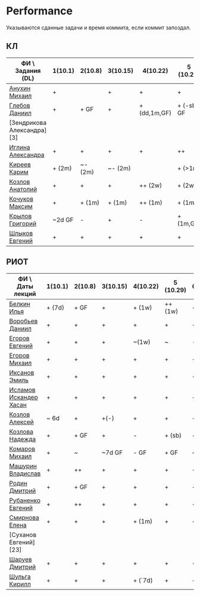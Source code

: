 # Performance

Указываются сданные задачи и время коммита, если коммит запоздал.

## КЛ

| ФИ \ Задания (DL)    | 1(10.1) | 2(10.8) | 3(10.15) | 4(10.22)    | 5 (10.29)  | 6(11.12)  | 7(11.26) | Лекции | Задачи  | 8  | Итог |
| -------------------- | ------- | ------- | -------- | ----------- | ---------- | --------- | -------- | ------ | ------- | -- | ---- |
| [Анухин Михаил][1]   | +       |         | +        | +           | +          | +         |          | 3      | 4.2     | +1 | 8    |
| [Глебов Даниил][2]   | +       | + GF    | +        | +(dd,1m,GF) | + (-sb) GF | +         | +   GF   | 3      | 4(-1 GF)| -1 | 6    |
| [Зендрикова Александра][3] |   |         |          |             |            |           |          | 1,5    | 0       |    |      |
| [Иглина Александра][4] | +     | +       | +        | +           | ++         | +         | +        | 2      | 6.5     | +1 | 9    |
| [Киреев Карим][5]    | + (2m)  | ~- (2m) | ~- (2m)  |             | + (>1m)    |           |          | 0      | 1.5     |    |      |
| [Козлов Анатолий][6] | +       | +       | +        | ++ (2w)     | + (2w)     | + (NoPR)  | +        | 3      | 4       | 0  | 7    |
| [Кочуков Максим][7]  | +       | + (1m)  | + (1m)   | ++ (1m)     | + (1m)     |           |          | 0+2    | 2       | +1 | 5    |
| [Крылов Григорий][8] | ~2d GF  | -       | +        | -           | + (1m,GF)  | +(-f, GF) | ~        | 3      | 3(-1 GF)| -1 | 5    |
| [Шлыков Евгений][9]  | +       | +       | +        | +           | +          | +         | +        | 3      | 6       | -1 | 8    |

## РИОТ

| ФИ \ Даты лекций             | 1(10.1) | 2(10.8) | 3(10.15) | 4(10.22) | 5 (10.29) | 6(11.12) | 7(11.26) | Лекции | Задачи | 8  | Итог |
| ---------------------------- | ------- | ------- | -------- | -------- | --------- | -------- | -------- | ------ | ------ | -- | ---- |
| [Белкин Илья][10]            | + (7d)  | + GF    | +        | + (1w)   | ++ (1w)   | +        | +(2w)    | 3      | 5      | -1 |  7   |
| [Воробьев Даниил][11]        | +       | +       | +        | +        | +         | +        | +        | 3      | 6      | -1 |  8   |
| [Егоров Евгений][12]         | +       | +       | +        | ~(1w)    | ~         | -        | ~ (2w)   | 3      | 3      | 0  |  6   |
| [Егоров Михаил][13]          | +       | +       | +        | +        | +         | +        | + (1w)   | 2.25   | 5.5    | -1 |  7   |
| [Иксанов Эмиль][14]          | +       | +       | +        | +        | +         | + (3w)   | ~ (1w)   | 2.5    | 5      | -1 |  7   |
| [Исламов Искандер Хасан][15] | +       | +       | +        | +        | +         | +        | +        | 2.5    | 5.5    | -1 |  7   |
| [Козлов Алексей][16]         | ~ 6d    | +       | +(-)     | +        | +         | +        | + (1w)   | 3      | 5      | -1 |  7   |
| [Козлова Надежда][17]        | +       | + GF    | +        | -        | + (sb)    | +        | +        | 3      | 5      | -1 |  7   |
| [Комаров Михаил][18]         | +       | ~       | ~7d GF   | - GF     | + GF      | ~ 3d GF  | -        | 2      | 3      | 0  |  5   |
| [Машурин Владислав][19]      | +       | ++      | +        | +        | +         | ++       | +        | 2.5    | 7      | -1 |  9   |
| [Родин Дмитрий][20]          | +       | + GF    | +        | +        | +         | +        | +        | 3      | 6      | 0  |  9   |
| [Рубаненко Евгений][21]      | +       | ++      | +        | +        | +         | ++       | +        | 2.5    | 7      | -1 |  9   |
| [Смирнова Елена][22]         | +       | +       | +        | + (1m)   | +         | +        | -        | 3      | 4.5    | -1 |  7   |
| [Суханов Евгений][23]        |         |         |          |          |           |          |          | 0      | 0      |    |      |
| [Шаруев Дмитрий][24]         | +       | +       | +        | +        | +         | +        | +        | 3      | 6      | +1 |  10  |
| [Шульга Кирилл][25]          | +       | +       | +        | + (`7d)  | +         | +        | + (2w)   | 2      | 5.5    | 0  |  7   |

[1]:https://github.com/hisubbotin/net-study/pulls/clumpytuna
[2]:https://github.com/hisubbotin/net-study/pulls/tank4gun

[4]:https://github.com/hisubbotin/net-study/pulls/Loulett
[5]:https://github.com/hisubbotin/net-study/pulls/sharfiky
[6]:https://github.com/hisubbotin/net-study/pulls/Anat37
[7]:https://github.com/hisubbotin/net-study/pulls/tna0y
[8]:https://github.com/hisubbotin/net-study/pulls/kryloffgregory
[9]:https://github.com/hisubbotin/net-study/pulls/eshlykov
[10]:https://github.com/hisubbotin/net-study/pulls/ivbelkin
[11]:https://github.com/hisubbotin/net-study/pulls/morell5
[12]:https://github.com/hisubbotin/net-study/pulls/EgorovEV
[13]:https://github.com/hisubbotin/net-study/pulls/EgorovMike219
[14]:https://github.com/hisubbotin/net-study/pulls/iksanov
[15]:https://github.com/hisubbotin/net-study/pulls/iskislamov
[16]:https://github.com/hisubbotin/net-study/pulls/littleboyjohnny
[17]:https://github.com/hisubbotin/net-study/pulls/nkozlova
[18]:https://github.com/hisubbotin/net-study/pulls/KomarovMikhail
[19]:https://github.com/hisubbotin/net-study/pulls/Vladislav27
[20]:https://github.com/hisubbotin/net-study/pulls/RodinDmitry
[21]:https://github.com/hisubbotin/net-study/pulls/svinkapeppa
[22]:https://github.com/hisubbotin/net-study/pulls/SmirnovaES

[24]:https://github.com/hisubbotin/net-study/pulls/Wiki-fan
[25]:https://github.com/hisubbotin/net-study/pulls/stoballnik